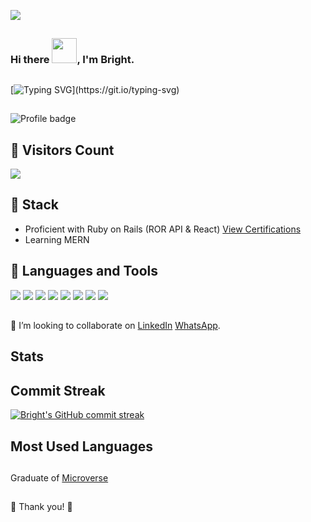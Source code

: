 ![](https://img.shields.io/badge/Microverse-blueviolet)
##

### Hi there <img src="https://emoji.gg/assets/emoji/wavegif_1860.gif" width="40" height="40"/>, I'm Bright.

## 

[![Typing SVG](https://readme-typing-svg.herokuapp.com?font=Popins&duration=4700&color=E8A44FED&lines=Over+2+years+of+active+experience.;I+build+edge+cutting+business+logic.;Always+happy+to+learn+new+stuff.;I+am+open+to+new+opportunities.)](https://git.io/typing-svg)

##

![Profile badge](https://www.codewars.com/users/brytebee/badges/large)

## 👱 Visitors Count
<img src="https://profile-counter.glitch.me/Anny85-code/count.svg" />

## 
## 🥇 Stack
- Proficient with Ruby on Rails (ROR API & React) [View Certifications](https://drive.google.com/drive/folders/1YTzyAB8O0XnXbpom8UfLAPCVqY9zp5Ly?usp=sharing)
- Learning MERN

## 
## 🥇 Languages and Tools
![](https://img.shields.io/badge/JS-React-brightgreen) ![](https://img.shields.io/badge/js-node-green) ![](https://img.shields.io/badge/HTML5-SemanticTAGS-orange) ![](https://img.shields.io/badge/CSS-CSS3-blue) ![](https://img.shields.io/badge/Ruby-Rail-red) ![](https://img.shields.io/badge/HTML-haml-yellow) ![](https://img.shields.io/badge/git-Git-brightgreen) ![](https://img.shields.io/badge/Git-GitBash-green)

## 

👯 I’m looking to collaborate on [LinkedIn](https://www.linkedin.com/in/brytebee/) [WhatsApp](https://wa.me/2347066324306).

## 
## Stats 
<!--   ![Bright's GitHub Stats](https://github-readme-stats.vercel.app/api?username=brytebee&show_icons=true&locale=en&theme=tokyonight) -->
  
 ## 
 ## Commit Streak
[![Bright's GitHub commit streak](https://github-readme-streak-stats.herokuapp.com/?user=brytebee&theme=tokyonight)](https://git.io/streak-stats)
 ## Most Used Languages
<!-- ![Top Languages](https://github-readme-stats.vercel.app/api/top-langs?username=brytebee&show_icons=true&locale=en&layout=compact&theme=tokyonight) -->

## 
Graduate of [Microverse](https://www.microverse.org/?grsf=fds6ce)

## 
🤝 Thank you! 🤝
